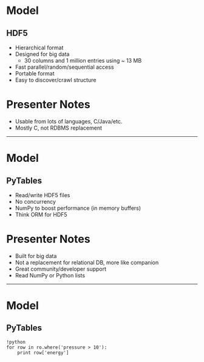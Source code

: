 # Model
## HDF5

- Hierarchical format
- Designed for big data
    - 30 columns and 1 million entries using ~ 13 MB
- Fast parallel/random/sequential access
- Portable format
- Easy to discover/crawl structure

# Presenter Notes

- Usable from lots of languages, C/Java/etc.
- Mostly C, not RDBMS replacement

--------------------------------------------------

# Model
## PyTables

- Read/write HDF5 files
- No concurrency
- NumPy to boost performance (in memory buffers)
- Think ORM for HDF5

# Presenter Notes

- Built for big data
- Not a replacement for relational DB, more like companion
- Great community/developer support
- Read NumPy or Python lists

--------------------------------------------------

# Model
## PyTables

    !python
    for row in ro.where('pressure > 10'):
        print row['energy'] 

